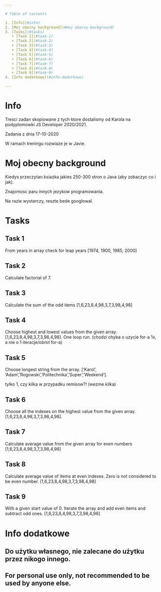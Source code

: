 ```yaml
---

# Table of contents

1. [Info](#info)
2. [Moj obecny background](#moj-obecny-background)
3. [Tasks](#tasks)
   + [Task 1](#task-1)
   + [Task 2](#task-2)
   + [Task 3](#task-3)
   + [Task 4](#task-4)
   + [Task 5](#task-5)
   + [Task 6](#task-6)
   + [Task 7](#task-7)
   + [Task 8](#task-8)
   + [Task 9](#task-9)
4. [Info dodatkowe](#info-dodatkowe)

---
```


# Info

Tresci zadan skopiowane z tych ktore dostalismy od Karola na podyplomowki JS Developer 2020/2021.

Zadania z dnia 17-10-2020

W ramach treningu rozwiaze je w Javie.

# Moj obecny background

Kiedys przeczytan ksiazka jakies 250-300 stron o Java (aby zobaczyc co i jak).

Znajomosc paru innych jezykow programowania.

Na razie wystarczy, reszte bede googlowal.

# Tasks

## Task 1

From years in array check for leap years [1974, 1900, 1985, 2000]

## Task 2

Calculate factorial of 7.

## Task 3

Calculate the sum of the odd items [1,6,23,8,4,98,3,7,3,98,4,98]


## Task 4

Choose highest and lowest values from the given array. [1,6,23,8,4,98,3,7,3,98,4,98]. One loop run.
(chodzi chyba o uzycie for-a 1x, a nie o 1 iteracje/obrot for-a)


## Task 5

Choose longest string from the array. [‘Karol’, ‘Adam’,’Rogowski’,’Politechnika’,’Super’,’Weekend’].

tylko 1, czy kilka w przypadku remisow?! (wezme kilka)


## Task 6

Choose all the indexes on the highest value from the given array. [1,6,23,8,4,98,3,7,3,98,4,98].

## Task 7

Calculate average value from the given array for even numbers [1,6,23,8,4,98,3,7,3,98,4,98]

## Task 8

Calculate average value of items at even indexes.
Zero is not considered to be even number. [1,6,23,8,4,98,3,7,3,98,4,98]

## Task 9

With a given start value of 0.
Iterate the array and add even items and subtract odd ones.
[1,6,23,8,4,98,3,7,3,98,4,98]

# Info dodatkowe

## Do użytku własnego, nie zalecane do użytku przez nikogo innego.

## For personal use only, not recommended to be used by anyone else.

